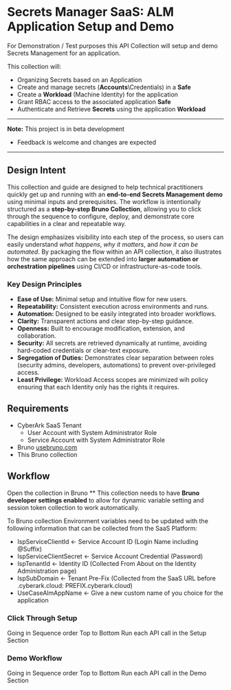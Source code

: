# Secrets Manager SaaS: ALM Application Setup and Demo 

For Demonstration / Test purposes this API Collection will setup and demo Secrets Management for an application.    

This collection will:
- Organizing Secrets based on an Application
- Create and manage secrets (**Accounts**\Credentials) in a **Safe**
- Create a **Workload** (Machine Identity) for the application
- Grant RBAC access to the associated application **Safe**
- Authenticate and Retrieve **Secrets** using the application **Workload**  

----

**Note:** This project is in beta development
-  Feedback is welcome and changes are expected

----

## Design Intent

This collection and guide are designed to help technical practitioners quickly get up and running with an **end-to-end Secrets Management demo** using minimal inputs and prerequisites. The workflow is intentionally structured as a **step-by-step Bruno Collection**, allowing you to click through the sequence to configure, deploy, and demonstrate core capabilities in a clear and repeatable way.

The design emphasizes visibility into each step of the process, so users can easily understand *what happens*, *why it matters*, and *how it can be automated*. By packaging the flow within an API collection, it also illustrates how the same approach can be extended into **larger automation or orchestration pipelines** using CI/CD or infrastructure-as-code tools.

### Key Design Principles

- **Ease of Use:** Minimal setup and intuitive flow for new users.
- **Repeatability:** Consistent execution across environments and runs.
- **Automation:** Designed to be easily integrated into broader workflows.
- **Clarity:** Transparent actions and clear step-by-step guidance.
- **Openness:** Built to encourage modification, extension, and collaboration.
- **Security:** All secrets are retrieved dynamically at runtime, avoiding hard-coded credentials or clear-text exposure.
- **Segregation of Duties:** Demonstrates clear separation between roles (security admins, developers, automations) to prevent over-privileged access.
- **Least Privilege:** Workload Access scopes are minimized wih policy ensuring that each Identity only has the rights it requires.

## Requirements

- CyberArk SaaS Tenant
  - User Account with System Administrator Role
  - Service Account with System Administrator Role 
- Bruno [usebruno.com](https://usebruno.com)
- This Bruno collection

## Workflow

Open the collection in Bruno
** This collection needs to have **Bruno developer settings enabled** to allow for dynamic variable setting and session token collection to work automatically.  

To Bruno collection Environment variables need to be updated with the following information that can be collected from the SaaS Platform:
- IspServiceClientId <- Service Account ID (Login Name including @Suffix)
- IspServiceClientSecret <- Service Account Credential (Password) 
- IspTenantId <- Identity ID (Collected From About on the Identity Administration page)   
- IspSubDomain <- Tenant Pre-Fix (Collected from the SaaS URL before .cyberark.cloud: PREFIX.cyberark.cloud) 
- UseCaseAlmAppName <- Give a new custom name of you choice for the application 

### Click Through Setup

Going in Sequence order Top to Bottom Run each API call in the Setup Section 

### Demo Workflow 

Going in Sequence order Top to Bottom Run each API call in the Demo Section 

